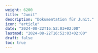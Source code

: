 ```yaml
---
weight: 6200
title: "Junit"
description: "Dokumentation für Junit."
icon: "article"
date: "2024-08-22T16:52:03+02:00"
lastmod: "2024-08-22T16:52:03+02:00"
draft: false
toc: true
---
```

